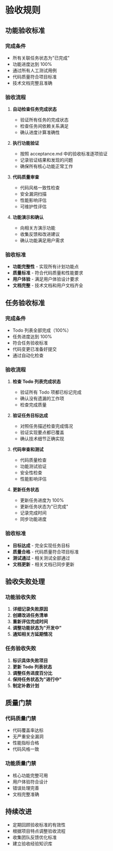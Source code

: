 # 验收规则

## 功能验收标准

### 完成条件

- 所有关联任务状态为"已完成"
- 功能进度达到 100%
- 通过所有人工测试用例
- 代码质量符合项目标准
- 技术文档完整且准确

### 验收流程

1. **自动检查任务完成状态**
   - 验证所有任务的完成状态
   - 检查任务间依赖关系满足
   - 确认进度计算准确性

2. **执行功能验证**
   - 按照 acceptance.md 中的验收标准逐项验证
   - 记录验证结果和发现的问题
   - 确保所有核心功能正常工作

3. **代码质量审查**
   - 代码风格一致性检查
   - 安全漏洞扫描
   - 性能影响评估
   - 可维护性评估

4. **功能演示和确认**
   - 向相关方演示功能
   - 收集反馈和改进建议
   - 确认功能满足用户需求

### 验收标准

- **功能完整性** - 实现所有计划功能点
- **质量标准** - 符合代码质量和性能要求
- **用户体验** - 满足用户体验设计要求
- **文档完整** - 技术文档和用户文档齐全

## 任务验收标准

### 完成条件

- Todo 列表全部完成（100%）
- 任务进度达到 100%
- 符合任务验收标准
- 代码变更已准备好提交
- 通过自动化检查

### 验收流程

1. **检查 Todo 列表完成状态**
   - 验证所有 Todo 项都已标记完成
   - 确认没有遗漏的工作项
   - 检查完成质量

2. **验证任务目标达成**
   - 对照任务描述检查完成情况
   - 验证实现要点都已覆盖
   - 确认技术细节正确实现

3. **代码审查和测试**
   - 代码质量检查
   - 功能测试验证
   - 安全性检查
   - 性能影响评估

4. **更新任务状态**
   - 更新任务进度为 100%
   - 更新任务状态为"已完成"
   - 记录完成时间
   - 同步功能进度

### 验收标准

- **目标达成** - 完全实现任务目标
- **质量合格** - 代码质量符合项目标准
- **测试通过** - 相关测试全部通过
- **文档更新** - 相关文档已同步更新

## 验收失败处理

### 功能验收失败

1. **详细记录失败原因**
2. **创建改进任务清单**
3. **重新评估完成时间**
4. **调整功能状态为"开发中"**
5. **通知相关方延期情况**

### 任务验收失败

1. **标识具体失败项目**
2. **更新 Todo 列表状态**
3. **调整任务进度百分比**
4. **保持任务状态为"进行中"**
5. **制定补救计划**

## 质量门禁

### 代码质量门禁

- 代码覆盖率达标
- 无严重安全漏洞
- 性能指标合格
- 代码风格一致

### 功能质量门禁

- 核心功能完整可用
- 用户体验符合设计
- 错误处理完善
- 文档完整准确

## 持续改进

- 定期回顾验收标准的有效性
- 根据项目特点调整验收流程
- 收集团队反馈优化标准
- 建立验收经验知识库
